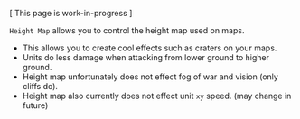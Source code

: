 [ This page is work-in-progress ]

`Height Map` allows you to control the height map used on maps.

- This allows you to create cool effects such as craters on your maps.
- Units do less damage when attacking from lower ground to higher ground.
- Height map unfortunately does not effect fog of war and vision (only cliffs do).
- Height map also currently does not effect unit `xy` speed. (may change in future)